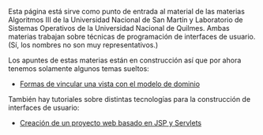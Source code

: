 Esta página está sirve como punto de entrada al material de las materias Algoritmos III de la Universidad Nacional de San Martín y Laboratorio de Sistemas Operativos de la Universidad Nacional de Quilmes. Ambas materias trabajan sobre técnicas de programación de interfaces de usuario. (Sí, los nombres no son muy representativos.)

Los apuntes de estas materias están en construcción así que por ahora tenemos solamente algunos temas sueltos:

-   [Formas de vincular una vista con el modelo de dominio](formas-de-vincular-una-vista-con-el-modelo-de-dominio.md)

También hay tutoriales sobre distintas tecnologías para la construcción de interfaces de usuario:

-   [Creación de un proyecto web basado en JSP y Servlets](creacion-de-un-proyecto-web-basado-en-jsp-y-servlets.md)

